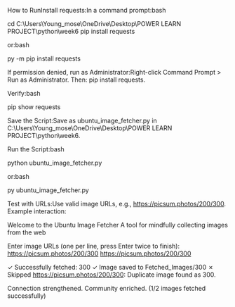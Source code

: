 How to RunInstall requests:In a command prompt:bash

cd C:\Users\Young_mose\OneDrive\Desktop\POWER LEARN PROJECT\python\week6
pip install requests

or:bash

py -m pip install requests

If permission denied, run as Administrator:Right-click Command Prompt > Run as Administrator.
Then: pip install requests.

Verify:bash

pip show requests

Save the Script:Save as ubuntu_image_fetcher.py in C:\Users\Young_mose\OneDrive\Desktop\POWER LEARN PROJECT\python\week6.

Run the Script:bash

python ubuntu_image_fetcher.py

or:bash

py ubuntu_image_fetcher.py

Test with URLs:Use valid image URLs, e.g., https://picsum.photos/200/300.
Example interaction:

Welcome to the Ubuntu Image Fetcher
A tool for mindfully collecting images from the web

Enter image URLs (one per line, press Enter twice to finish):
https://picsum.photos/200/300
https://picsum.photos/200/300

✓ Successfully fetched: 300
✓ Image saved to Fetched_Images/300
✗ Skipped https://picsum.photos/200/300: Duplicate image found as 300.

Connection strengthened. Community enriched. (1/2 images fetched successfully)

